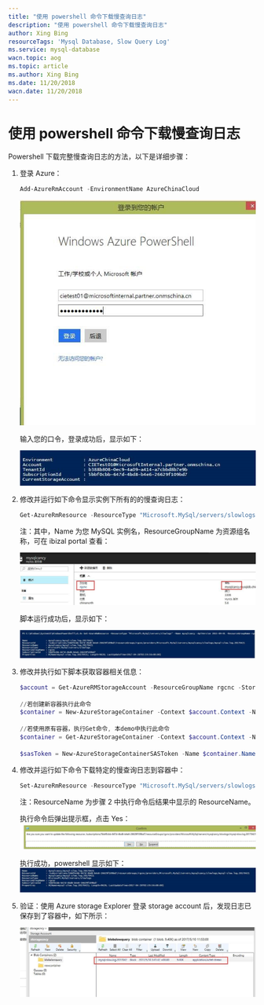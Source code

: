 ```yaml
---
title: "使用 powershell 命令下载慢查询日志"
description: "使用 powershell 命令下载慢查询日志"
author: Xing Bing
resourceTags: 'Mysql Database, Slow Query Log'
ms.service: mysql-database
wacn.topic: aog
ms.topic: article
ms.author: Xing Bing
ms.date: 11/20/2018
wacn.date: 11/20/2018
---
```


# 使用 powershell 命令下载慢查询日志

Powershell 下载完整慢查询日志的方法，以下是详细步骤：

1. 登录 Azure：

    ```powershell
    Add-AzureRmAccount -EnvironmentName AzureChinaCloud
    ```

    ![01](media/aog-sql-database-howto-download-slow-query-log-on-powershell/01.jpg "01")

    输入您的口令，登录成功后，显示如下：

    ![02](media/aog-sql-database-howto-download-slow-query-log-on-powershell/02.jpg "02")

2. 修改并运行如下命令显示实例下所有的的慢查询日志：

    ```powershell
    Get-AzureRmResource -ResourceType "Microsoft.MySql/servers/slowlogs" -Name mysqlcancy -ApiVersion 2015-09-01 -ResourceGroupName rgcnc
    ```
    注：其中，Name 为您 MySQL 实例名，ResourceGroupName 为资源组名称，可在 ibizal portal 查看：

    ![03](media/aog-sql-database-howto-download-slow-query-log-on-powershell/03.jpg "03")

    脚本运行成功后，显示如下：

    ![04](media/aog-sql-database-howto-download-slow-query-log-on-powershell/04.jpg "04")

3. 修改并执行如下脚本获取容器相关信息：

    ```powershell
    $account = Get-AzureRMStorageAccount -ResourceGroupName rgcnc -StorageAccountName storagecncy 注：ResourceGroupName为存储帐户所在资源组名称，StorageAccountName为存储帐户名称

    //若创建新容器执行此命令
    $container = New-AzureStorageContainer -Context $account.Context -Name newcontainer  注：Name这您要创建的新的容器名

    //若使用原有容器，执行Get命令, 本demo中执行此命令
    $container = Get-AzureStorageContainer -Context $account.Context -Name blobslowquery 注：Name为您存储帐户中已有的容器名

    $sasToken = New-AzureStorageContainerSASToken -Name $container.Name -Permission rwdl -StartTime (Get-Date).AddDays(-1) -Protocol HttpsOnly -ExpiryTime (Get-Date).AddDays(1) -Context $account.Context
    ```

4. 修改并运行如下命令下载特定的慢查询日志到容器中：

    ```powershell
    Set-AzureRmResource -ResourceType "Microsoft.MySql/servers/slowlogs" -ResourceName mysqlcancy/mysql-slow.log.20170421 -ApiVersion 2015-09-01 -ResourceGroupName rgcnc -PropertyObject @{copyDestinationContainerUri=”¡À$($container.CloudBlobContainer.Uri.AbsoluteUri)";CopyDestinationSasToken="$sasToken"} -UsePatchSemantics
    ```

    注：ResourceName 为步骤 2 中执行命令后结果中显示的 ResourceName。

    执行命令后弹出提示框，点击 Yes：
    ![05](media/aog-sql-database-howto-download-slow-query-log-on-powershell/05.jpg "05")

    执行成功，powershell 显示如下：
    ![06](media/aog-sql-database-howto-download-slow-query-log-on-powershell/06.jpg "06")

5. 验证：使用 Azure storage Explorer 登录 storage account 后，发现日志已保存到了容器中，如下所示：

    ![07](media/aog-sql-database-howto-download-slow-query-log-on-powershell/07.jpg "07")